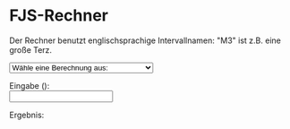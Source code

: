 # FJS-Rechner

Der Rechner benutzt englischsprachige Intervallnamen: "M3" ist z.B. eine große Terz.

<select id="computations">
  <option value="">Wähle eine Berechnung aus:</option>
  <option value="comma">FJS-Komma einer Primzahl berechnen</option>
  <option value="tofjs">Bruch in ein FJS-Intervall umrechnen</option>
  <option value="fromfjs">FJS-Intervall in einen Bruch umrechnen</option>
</select>

Eingabe (<span id="input-name"></span>):<br />
<input type="text" id="input">

Ergebnis: <br />
<pre><code id="output"></code></pre>

<script>
  var loc = {
             prime: "eine Primzahl",
          fraction: "ein Bruch",
      intervalName: "ein Intervallname (z.B. M3^5)",
     cantFactorize: "‘%1’ – das kann ich nicht faktorisieren.",
        notANumber: "‘%1’ ist keine Zahl.",
       wrongFormat: "Ich verstehe die Struktur nicht.",
   wrongIntVariant: "Das Intervall ‘%1’ darf nicht die Variante ‘%2’ haben.",
       wrongFactor: "2 oder 3 dürfen keine Faktoren von FJS-Modifikatoren sein.",
     noComputation: "Keine Berechnung angegeben.",
           noInput: "Keine Eingabe.",
          notPrime: "‘%1’ ist keine Primzahl.",
    butPythagorean: "2 und 3 sind pythagoreische Oktaven und Quinten, sie brauchen keine FJS-Modifikatoren.",
           notFrac: "Die Eingabe ist kein Bruch (sie enthält kein Schrägstrich /).",
        notNatFrac: "Die Eingabe ist kein Bruch aus natürlichen Zahlen.",
              div0: "Wieso würdest du durch null teilen?"
  };
</script>
<script src="../assets/fjs.js"></script>
<script src="../assets/calc.js"></script>

